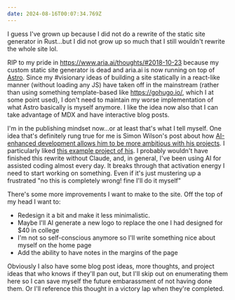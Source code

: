 ```yaml
---
date: 2024-08-16T00:07:34.769Z
---
```


I guess I've grown up because I did not do a rewrite of the static site
generator in Rust...but I did not grow up so much that I still wouldn't rewrite
the whole site lol.

RIP to my pride in https://www.aria.ai/thoughts/#2018-10-23 because my custom
static site generator is dead and aria.ai is now running on top of
[Astro](https://astro.build/). Since my #visionary ideas of building a site
statically in a react-like manner (without loading any JS) have taken off in the
mainstream (rather than using something template-based like https://gohugo.io/,
which I at some point used), I don't need to maintain my worse implementation of
what Astro basically is myself anymore. I like the idea now also that I can take
advantage of MDX and have interactive blog posts.

I'm in the publishing mindset now...or at least that's what I tell myself. One
idea that's definitely rung true for me is Simon Wilson's post about how
[AI-enhanced development allows him to be more ambitious with his projects](https://simonwillison.net/2023/Mar/27/ai-enhanced-development/).
I particularly liked
[this example project of his](https://simonwillison.net/2024/Mar/22/claude-and-chatgpt-case-study/).
I probably wouldn't have finished this rewrite without Claude, and, in general,
I've been using AI for assisted coding almost every day. It breaks through that
activation energy I need to start working on something. Even if it's just
mustering up a frustrated "no this is completely wrong! fine I'll do it myself"

There's some more improvements I want to make to the site. Off the top of my
head I want to:

- Redesign it a bit and make it less minimalistic.
- Maybe I'll AI generate a new logo to replace the one I had designed for $40 in
  college
- I'm not so self-conscious anymore so I'll write something nice about myself on
  the home page
- Add the ability to have notes in the margins of the page

Obviously I also have some blog post ideas, more thoughts, and project ideas
that who knows if they'll pan out, but I'll skip out on enumerating them here so
I can save myself the future embarassment of not having done them. Or I'll
reference this thought in a victory lap when they're completed.

